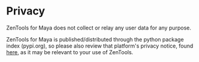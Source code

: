 # Privacy

ZenTools for Maya does not collect or relay any user data for any purpose.

ZenTools for Maya is published/distributed through the python package index
(pypi.org), so please also review that platform's privacy notice, found
[here](https://policies.python.org/pypi.org/Privacy-Notice/), as it may
be relevant to your use of ZenTools.